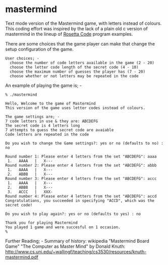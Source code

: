 # mastermind
Text mode version of the Mastermind game, with letters instead of colours.
This coding effort was inspired by the lack of a plain old c version of
mastermind in the lineup of
<a href="https://rosettacode.org/wiki/Mastermind">Rosetta Code</a>
program examples.

There are some choices that the game player can make that change the setup
configuration of the game. 
```
User choices; -
  choose the number of code letters available in the game (2 - 20)
  choose the letter code length of the secret code (4 - 10)
  choose the maximum number of guesses the player has (7 - 20)
  choose whether or not letters may be repeated in the code
```
An example of playing the game is; -
```
% ./mastermind 

Hello, Welcome to the game of Mastermind
This version of the game uses letter codes instead of colours.

The game settings are; -
7 code letters in use & they are: ABCDEFG
The secret code is 4 letters long
7 attempts to guess the secret code are avaiable
Code letters are repeated in the code

Do you wish to change the Game settings?: yes or no (defaults to no) : no

Round number 1: Please enter 4 letters from the set "ABCDEFG": aaaa
 1.   AAAA   |   X---
Round number 2: Please enter 4 letters from the set "ABCDEFG": abbb
 1.   AAAA   |   X---
 2.   ABBB   |   X---
Round number 3: Please enter 4 letters from the set "ABCDEFG": accc
 1.   AAAA   |   X---
 2.   ABBB   |   X---
 3.   ACCC   |   XXX-
Round number 4: Please enter 4 letters from the set "ABCDEFG": accd
Congratulations, you succeeded in specifying "ACCD", which was the secret code!

Do you wish to play again?: yes or no (defaults to yes) : no

Thank you for playing Mastermind
You played 1 game and were succesful on 1 occasion.
%
```

Further Reading; -
Summary of history: wikipedia "Mastermind Board Game"
"The Computer as Master Mind" by Donald Knuth: http://www.cs.uni.edu/~wallingf/teaching/cs3530/resources/knuth-mastermind.pdf